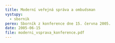 ```yaml
---
title: Moderní veřejná správa a ombudsman
vystupy:
  - sbornik
perex: Sborník z konference dne 15. června 2005.
date: 2005-06-15
file: moderni_vsprava_konference.pdf
---
```


